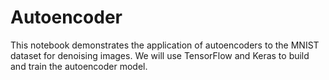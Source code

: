 # Autoencoder
This notebook demonstrates the application of autoencoders to the MNIST dataset for denoising images. We will use TensorFlow and Keras to build and train the autoencoder model.
